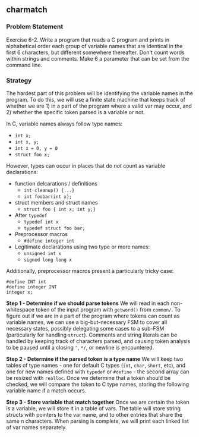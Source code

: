 charmatch
---

### Problem Statement
Exercise 6-2. Write a program that reads a C program and prints in
alphabetical order each group of variable names that are identical in the
first 6 characters, but different somewhere thereafter. Don't count words
within strings and comments. Make 6 a parameter that can be set from the
command line.

### Strategy
The hardest part of this problem will be identifying the variable names in the program. To do this, we will use a finite state machine that keeps track of whether we are 1) in a part of the program where a valid var may occur, and 2) whether the specific token parsed is a variable or not.

In C, variable names always follow type names:
* `int x;`
* `int x, y;`
* `int x = 0, y = 0`
* `struct foo x;`

However, types can occur in places that do _not_ count as variable declarations:
* function delcarations / definitions
  * `int cleanup() {...}`
  * `int foobar(int x);`
* struct members and struct names
  * `struct foo { int x; int y;}`
* After `typedef`
  * `typedef int x`
  * `typedef struct foo bar;`
* Preprocessor macros
  * `#define integer int`
* Legitimate declarations using two type or more names:
  * `unsigned int x`
  * `signed long long x`

Additionally, preprocessor macros present a particularly tricky case:
```
#define INT int
#define integer INT
integer x;
```

**Step 1 - Determine if we should parse tokens**
We will read in each non-whitespace token of the input program with `getword()` from `common/`. To figure out if we are in a part of the program where tokens can count as variable names, we can use a big-but-necessary FSM to cover all necessary states, possibly delegating some cases to a sub-FSM (particularly for handling `struct`). Comments and string literals can be handled by keeping track of characters parsed, and causing token analysis to be paused until a closing `"`, `*/`, or newline is encountered.

**Step 2 - Determine if the parsed token is a type name**
We will keep two tables of type names - one for default C types (`int`, `char`, `short`, etc), and one for new names defined with `typedef` or `#define` - the second array can be resized with `realloc`. Once we determine that a token should be checked, we will compare the token to C type names, storing the following variable name if a match occurs.

**Step 3 - Store variable that match together**
Once we are certain the token is a variable, we will store it in a table of vars. The table will store string structs with pointers to the var name, and to other entries that share the same n characters. When parsing is complete, we will print each linked list of var names separately.
